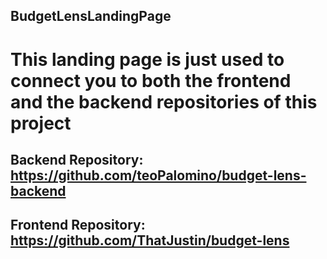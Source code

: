 ## BudgetLensLandingPage
# This landing page is just used to connect you to both the frontend and the backend repositories of this project
## Backend Repository: https://github.com/teoPalomino/budget-lens-backend
## Frontend Repository: https://github.com/ThatJustin/budget-lens
